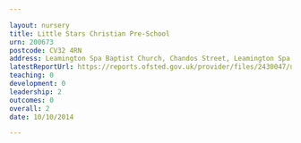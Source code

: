 ```yaml
---

layout: nursery
title: Little Stars Christian Pre-School
urn: 200673
postcode: CV32 4RN
address: Leamington Spa Baptist Church, Chandos Street, Leamington Spa, Warwickshire, CV32 4RN
latestReportUrl: https://reports.ofsted.gov.uk/provider/files/2430047/urn/200673.pdf
teaching: 0
development: 0
leadership: 2
outcomes: 0
overall: 2
date: 10/10/2014

---
```

